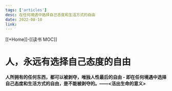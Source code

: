 ```yaml
---
tags: ['articles']
desc: 在任何境遇中选择自己态度和生活方式的自由
date: 2022-08-10
link: 
---
```


[[+Home]]-[[读书 MOC]]

# 人，永远有选择自己态度的自由

**人所拥有的任何东西，都可以被剥夺，唯独人性最后的自由 - 即在任何境遇中选择自己态度和生活方式的自由，是不能被剥夺的。——<活出生命的意义>**